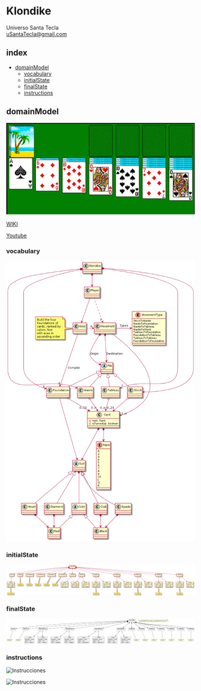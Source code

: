 # Klondike
Universo Santa Tecla  
[uSantaTecla@gmail.com](mailto:uSantaTecla@gmail.com)  

## index

* [domainModel](#domainModel)  
    * [vocabulary](#vocabulary)  
    * [initialState](#initialState)  
    * [finalState](#finalState)
    * [instructions](#instructions)  
    
## domainModel  
  
![klondike](./docs/images/klondike.png)  

[WIKI](https://es.wikipedia.org/wiki/Solitario_de_cartas)

[Youtube](https://www.youtube.com/watch?v=yjgQXcFVBQY)

### vocabulary

![Vocabulario](./docs/images/Vocabulary.png)  
  
### initialState  
  
![Estado_inicial](./docs/images/InitialState.png)  
  
### finalState 

![Estado_final](./docs/images/FinalState.png)  
  
### instructions  
  
![Instrucciones]()  
  
![Instrucciones]()  
  